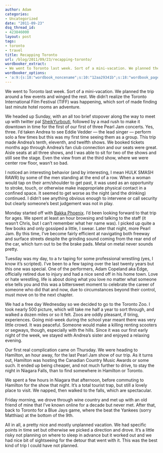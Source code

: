 ```yaml
---
author: Adam
categories:
- Uncategorized
date: "2011-09-23"
dsq_thread_id:
- 423846000
layout: post
tags:
- toronto
- travel
title: Recapping Toronto
url: /blog/2011/09/23/recapping-toronto/
wordbooker_extract:
- We went to Toronto last week. Sort of a mini-vacation. We planned the trip around a few events and winged the rest. We didn't realize the Toronto International Film Festival (TIFF) was happening, which sort of made finding last minute hotel rooms an ad ...
wordbooker_options:
- 'a:9:{s:18:"wordbook_noncename";s:10:"12aa29341b";s:18:"wordbook_page_post";s:4:"-100";s:18:"wordbook_orandpage";s:1:"2";s:23:"wordbook_default_author";s:1:"1";s:23:"wordbook_extract_length";s:3:"256";s:19:"wordbook_actionlink";s:3:"300";s:26:"wordbooker_publish_default";s:2:"on";s:18:"wordbook_attribute";s:31:"Posted a new post on their blog";s:29:"wordbooker_status_update_text";s:35:": New blog post :  %title% - %link%";}'
---
```

We went to Toronto last week. Sort of a mini-vacation. We planned the trip around a few events and winged the rest. We didn&#8217;t realize the Toronto International Film Festival (TIFF) was happening, which sort of made finding last minute hotel rooms an adventure.

We headed up Sunday, with an all too brief stopover along the way to meet up with twitter pal [SheikYurbouti](1), followed by a mad rush to make it downtown in time for the first of our first of three Pearl Jam concerts. Yes, three. I&#8217;d taken Andrea to see Eddie Vedder &#8212; the lead singer &#8212; perform solo a few times but this was my first time seeing them as a group. This trip made Andrea&#8217;s tenth, eleventh, and twelfth shows. We booked tickets months ago through Andrea&#8217;s fan club connection and our seats were great. Aisle seats at all three shows, and I was able to sit for two of the shows and still see the stage. Even the view from at the third show, where we were center row floor, wasn&#8217;t so bad.

I noticed an interesting behavior (and by interesting, I mean HULK SMASH RAWR) by some of the men standing at the end of a row. When a woman would tap on their arm/shoulder to get past, it was used as an opportunity to stroke, touch, or otherwise make inappropriate physical contact in a confined space. It seemed to get worse as the night (and the drinking) continued. I didn&#8217;t see anything obvious enough to intervene or call security but clearly someone&#8217;s best judgement was not in play.

Monday started off with [Bakka Phoenix](2). I&#8217;d been looking forward to that trip for ages. We spent at least an hour browsing and talking to the staff (it wasn&#8217;t Chris, but I can&#8217;t remember what her name was). I picked up quite a few books and only gossiped a little, I swear. Later that night, more Pearl Jam. By this time, I&#8217;ve become fairly efficient at navigating both freeway and surface streets despite the grinding sound coming from the rear end of the car, which turn out to be the brake pads. Metal on metal never sounds pretty.

Tuesday was my day, to a tv taping for some professional wrestling (yes, I know it&#8217;s scripted). I&#8217;ve been to a few taping over the last twenty years but this one was special. One of the performers, Adam Copeland aka Edge, officially retired due to injury and had a nice send off in his home town. Love or hate wrestling, life is about doing what you love no matter what someone else tells you and this was a bittersweet moment to celebrate the career of someone who did that and now, due to circumstances beyond their control, must move on to the next chapter.

We had a free day Wednesday so we decided to go to the Toronto Zoo. I took nearly 500 picture, which will take me half a year to sort through, and walked a dozen miles or so it felt. Zoos are oddly pleasant, if tiring, experiences. Going mid-week during the school year meant there was very little crowd. It was peaceful. Someone would make a killing renting scooters or segways, though, especially with the hills. Since it was our first early night of the week, we stayed with Andrea&#8217;s sister and enjoyed a relaxing evening.

Our first real complication came on Thursday. We were heading to Hamilton, an hour away, for the last Pearl Jam show of our trip. As it turns out, Hamilton was hosting the Canadian Country Music Awards or some such. It ended up being cheaper, and not much further to drive, to stay the night in Niagara Falls, than to find somewhere in Hamilton or Toronto.

We spent a few hours in Niagara that afternoon, before commuting to Hamilton for the show that night. It&#8217;s a total tourist trap, but still a lovely place to visit. We napped, then walked to the falls, which are spectacular.

Friday morning, we drove through wine country and met up with an old friend of mine that I&#8217;ve known online for a decade but never met. After that, back to Toronto for a Blue Jays game, where the beat the Yankees (sorry Matthias) at the bottom of the 9th.

All in all, a pretty nice and mostly unplanned vacation. We had specific points in time set but otherwise we picked a direction and drove. It&#8217;s a little risky not planning on where to sleep in advance but it worked out and we had nice bit of sightseeing for the detour that went with it. This was the best kind of trip I could have not planned.

 [1]: https://twitter.com/#!/SheikYurbouti
 [2]: http://www.bakkaphoenixbooks.com/

